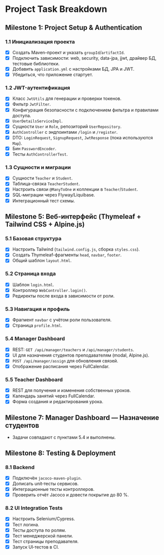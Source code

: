 # Project Task Breakdown

## Milestone 1: Project Setup & Authentication

### 1.1 Инициализация проекта
- [x] Создать Maven-проект и указать `groupId`/`artifactId`.
- [x] Подключить зависимости: web, security, data-jpa, jjwt, драйвер БД, тестовые библиотеки.
- [x] Добавить `application.yml` с настройками БД, JPA и JWT.
- [x] Убедиться, что приложение стартует.

### 1.2 JWT-аутентификация
- [x] Класс `JwtUtils` для генерации и проверки токенов.
- [x] Фильтр `JwtFilter`.
- [x] Конфигурация безопасности с подключением фильтра и правилами доступа.
- [x] `UserDetailsServiceImpl`.
- [x] Сущности `User` и `Role`, репозиторий `UserRepository`.
- [x] `AuthController` с эндпоинтами `/login` и `/register`.
- [x] DTO: `LoginRequest`, `SignupRequest`, `JwtResponse` (пока используются `Map`).
- [x] Бин `PasswordEncoder`.
- [x] Тесты `AuthControllerTest`.

### 1.3 Сущности и миграции
- [x] Сущности `Teacher` и `Student`.
- [x] Таблица-связка `TeacherStudent`.
- [x] Настроить связи `@ManyToOne` и коллекции в `Teacher`/`Student`.
- [x] SQL‑миграции через Flyway/Liquibase.
- [x] Интеграционный тест схемы.

## Milestone 5: Веб-интерфейс (Thymeleaf + Tailwind CSS + Alpine.js)

### 5.1 Базовая структура
- [x] Настроить Tailwind (`tailwind.config.js`, сборка `styles.css`).
- [x] Создать Thymeleaf-фрагменты `head`, `navbar`, `footer`.
- [x] Общий шаблон `layout.html`.

### 5.2 Страница входа
- [x] Шаблон `login.html`.
- [x] Контроллер `WebController.login()`.
- [x] Редиректы после входа в зависимости от роли.

### 5.3 Навигация и профиль
- [x] Фрагмент `navbar` с учётом роли пользователя.
- [x] Страница `profile.html`.

### 5.4 Manager Dashboard
- [x] REST: `GET /api/manager/teachers` и `/api/manager/students`.
- [x] UI для назначения студентов преподавателям (modal, Alpine.js).
- [x] `POST /api/manager/assign` для обновления связей.
- [x] Отображение расписания через FullCalendar.

### 5.5 Teacher Dashboard
- [x] REST для получения и изменения собственных уроков.
- [x] Календарь занятий через FullCalendar.
- [x] Форма создания и редактирования урока.

## Milestone 7: Manager Dashboard — Назначение студентов
- Задачи совпадают с пунктами 5.4 и выполнены.

## Milestone 8: Testing & Deployment

### 8.1 Backend
- [x] Подключён `jacoco-maven-plugin`.
- [x] Дописать unit‑тесты сервисов.
- [x] Интеграционные тесты контроллеров.
- [x] Проверить отчёт Jacoco и довести покрытие до 80 %.

### 8.2 UI Integration Tests
- [x] Настроить Selenium/Cypress.
- [x] Тест логина.
- [x] Тесты доступа по ролям.
- [x] Тест менеджерской панели.
- [x] Тест страницы преподавателя.
- [x] Запуск UI‑тестов в CI.
